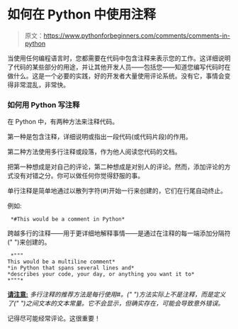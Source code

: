 # 如何在 Python 中使用注释

> 原文：<https://www.pythonforbeginners.com/comments/comments-in-python>

当使用任何编程语言时，您都需要在代码中包含注释来表示您的工作。这详细说明了代码的某些部分的用途，并让其他开发人员——包括您——知道您编写代码时在做什么。这是一个必要的实践，好的开发者大量使用评论系统。没有它，事情会变得非常混乱，非常快。

### 如何用 Python 写注释

在 Python 中，有两种方法来注释代码。

第一种是包含注释，详细说明或指出一段代码(或代码片段)的作用。

第二种方法使用多行注释或段落，作为他人阅读您代码的文档。

把第一种想成是对自己的评论，第二种想成是对别人的评论。然而，添加评论的方式没有对错之分。你可以做任何你觉得舒服的事。

单行注释是简单地通过以散列字符(#)开始一行来创建的，它们在行尾自动终止。

例如:

```
 *#This would be a comment in Python*
```

跨越多行的注释——用于更详细地解释事情——是通过在注释的每一端添加分隔符(" ")来创建的。

```
 *""" 
This would be a multiline comment*
*in Python that spans several lines and*
*describes your code, your day, or anything you want it to*
*"""*
```

<u>**请注意:**</u> *多行注释的推荐方法是每行使用#。(" ")方法实际上不是注释，而是定义了(" ")之间文本的文本常量。它不会显示，但确实存在，可能会导致意外错误。*

记得尽可能经常评论。这很重要！